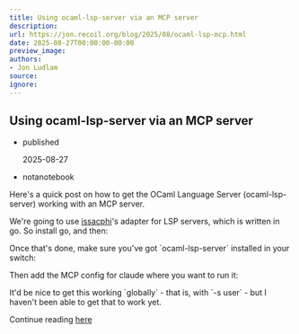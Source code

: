 ```yaml
---
title: Using ocaml-lsp-server via an MCP server
description:
url: https://jon.recoil.org/blog/2025/08/ocaml-lsp-mcp.html
date: 2025-08-27T00:00:00-00:00
preview_image:
authors:
- Jon Ludlam
source:
ignore:
---
```


<section><h1><a href="https://jon.recoil.org/atom.xml#using-ocaml-lsp-server-via-an-mcp-server" class="anchor"></a>Using ocaml-lsp-server via an MCP server</h1><ul class="at-tags"><li class="published"><span class="at-tag">published</span> <p>2025-08-27</p></li></ul><ul class="at-tags"><li class="notanotebook"><span class="at-tag">notanotebook</span> </li></ul><p>Here's a quick post on how to get the OCaml Language Server (ocaml-lsp-server) working with an MCP server.</p><p>We're going to use <a href="https://github.com/isaacphi">issacphi</a>'s adapter for LSP servers, which is written in go. So install go, and then:</p><p>Once that's done, make sure you've got `ocaml-lsp-server` installed in your switch:</p><p>Then add the MCP config for claude where you want to run it:</p><p>It'd be nice to get this working `globally` - that is, with `-s user` - but I haven't been able to get that to work yet.</p></section><p>Continue reading <a href="https://jon.recoil.org/blog/2025/08/ocaml-lsp-mcp.html">here</a></p>
